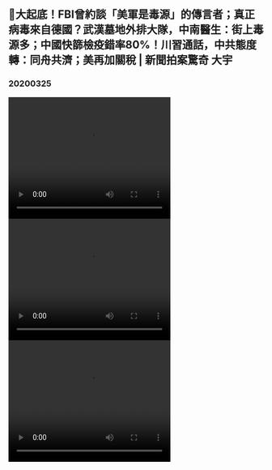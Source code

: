 ## 🎯大起底！FBI曾約談「美軍是毒源」的傳言者；真正病毒來自德國？武漢墓地外排大隊，中南醫生：街上毒源多；中國快篩檢疫錯率80%！川習通話，中共態度轉：同舟共濟；美再加關稅 | 新聞拍案驚奇 大宇
### 20200325
<video width="320" height="240" controls>
  <source src="/xwpajq/20200325_BGtdCSF3SEw-split-001.mp4" type="video/mp4">
</video>
<video width="320" height="240" controls>
  <source src="/xwpajq/20200325_BGtdCSF3SEw-split-002.mp4" type="video/mp4">
</video>
<video width="320" height="240" controls>
  <source src="/xwpajq/20200325_BGtdCSF3SEw-split-003.mp4" type="video/mp4">
</video>


